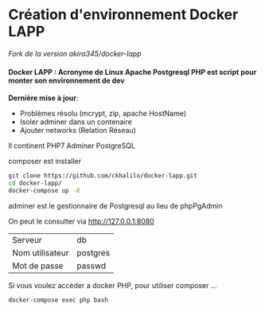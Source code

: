 Création d'environnement Docker LAPP
====

*Fork de la version akira345/docker-lapp*

#### Docker LAPP : Acronyme de Linux Apache Postgresql PHP est script pour monter son environnement de dev

__Dernière mise à jour__: 
* Problèmes résolu (mcrypt, zip, apache HostName)
* Isoler adminer dans un contenaire
* Ajouter networks (Relation Réseau)


Il continent PHP7 Adminer PostgreSQL

composer est installer 

```bash
git clone https://github.com/ckhalilo/docker-lapp.git
cd docker-lapp/
docker-compose up -d
```

adminer est le gestionnaire de Postgresql au lieu de phpPgAdmin

On peut le consulter via http://127.0.0.1:8080

|    |    |
|---------|---------|
|Serveur|db|
|Nom utilisateur|postgres|
|Mot de passe|passwd|

Si vous voulez accéder a docker PHP, pour utiliser composer ... 

```bash
docker-compose exec php bash
```

